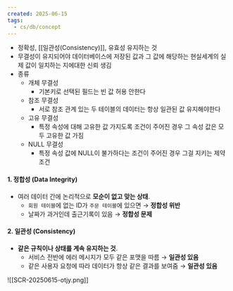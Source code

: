 ```yaml
---
created: 2025-06-15
tags:
  - cs/db/concept
---
```

- 정확성, [[일관성(Consistency)]], 유효성 유지하는 것 
- 무결성이 유지되어야 데이터베이스에 저장된 값과 그 값에 해당하는 현실세계의 실제 값이 일치하는 지에대한 신뢰 생김
- 종류
	- 개체 무결성
		- 기본키로 선택된 필드는 빈 값 허용 안한다
	- 참조 무결성
		- 서로 참조 관계 있는 두 테이블의 데이터는 항상 일관된 값 유지해야한다
	- 고유 무결성
		- 특정 속성에 대해 고유한 값 가지도록 조건이 주어진 경우 그 속성 값은 모두 고유한 값 가짐
	- NULL 무결성
		- 특정 속성 값에 NULL이 불가하다는 조건이 주어진 경우 그걸 지키는 제약 조건

#### 1. **정합성 (Data Integrity)**

- 여러 데이터 간에 논리적으로 **모순이 없고 맞는 상태**.
    - `회원 테이블`에 없는 ID가 `주문 테이블`에 있으면 → **정합성 위반**
    - 날짜가 과거인데 출근기록이 있음 → **정합성 문제**
        

#### 2. **일관성 (Consistency)**

- **같은 규칙이나 상태를 계속 유지하는 것**.
    - 서비스 전반에 에러 메시지가 모두 같은 포맷을 따름 → **일관성 있음**
    - 같은 사용자 요청에 따라 데이터가 항상 같은 결과를 보여줌 → **일관성 있음**

![[SCR-20250615-otjy.png]]